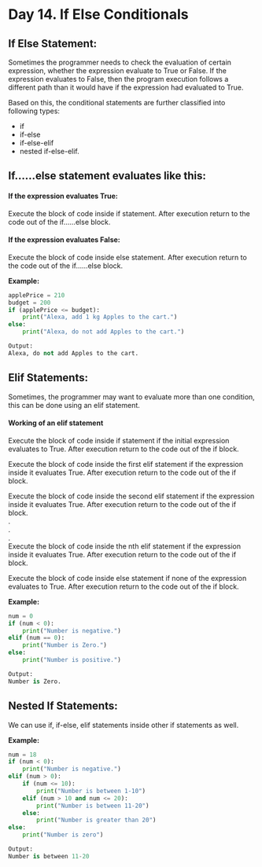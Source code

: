 # Day 14. If Else Conditionals
## If Else Statement:
Sometimes the programmer needs to check the evaluation of certain expression, whether the expression evaluate to True or False. If the expression evaluates to False, then the program execution follows a different path than it would have if the expression had evaluated to True.

Based on this, the conditional statements are further classified into following types:
- if
- if-else
- if-else-elif
- nested if-else-elif.

## If……else statement evaluates like this:

#### If the expression evaluates True:
Execute the block of code inside if statement. After execution return to the code out of the if……else block.

#### If the expression evaluates False:
Execute the block of code inside else statement. After execution return to the code out of the if……else block.
 
 **Example:**
```python
applePrice = 210
budget = 200
if (applePrice <= budget):
    print("Alexa, add 1 kg Apples to the cart.")
else:
    print("Alexa, do not add Apples to the cart.")

Output:
Alexa, do not add Apples to the cart.
```

## Elif Statements:
Sometimes, the programmer may want to evaluate more than one condition, this can be done using an elif statement.

#### Working of an elif statement
Execute the block of code inside if statement if the initial expression evaluates to True. After execution return to the code out of the if block.

Execute the block of code inside the first elif statement if the expression inside it evaluates True. After execution return to the code out of the if block.

Execute the block of code inside the second elif statement if the expression inside it evaluates True. After execution return to the code out of the if block.\
.\
.\
.\
Execute the block of code inside the nth elif statement if the expression inside it evaluates True. After execution return to the code out of the if block.

Execute the block of code inside else statement if none of the expression evaluates to True. After execution return to the code out of the if block.

**Example:**
```python
num = 0
if (num < 0):
    print("Number is negative.")
elif (num == 0):
    print("Number is Zero.")
else:
    print("Number is positive.")

Output:
Number is Zero.
```

## Nested If Statements:
We can use if, if-else, elif statements inside other if statements as well.

**Example:**
```python
num = 18
if (num < 0):
    print("Number is negative.")
elif (num > 0):
    if (num <= 10):
        print("Number is between 1-10")
    elif (num > 10 and num <= 20):
        print("Number is between 11-20")
    else:
        print("Number is greater than 20")
else:
    print("Number is zero")

Output:
Number is between 11-20
```